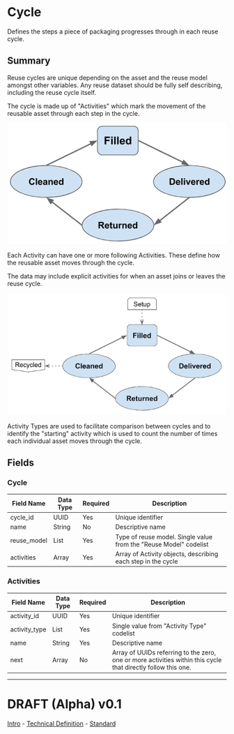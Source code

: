 # Cycle

Defines the steps a piece of packaging progresses through in each reuse cycle.

## Summary

Reuse cycles are unique depending on the asset and the reuse model amongst other variables. Any reuse dataset should be fully self describing, including the reuse cycle itself.

The cycle is made up of "Activities" which mark the movement of the reusable asset through each step in the cycle. 

![Simple reuse diagram example](../../examples/images/reuse_cycle_simple2.png)

Each Activity can have one or more following Activities. These define how the reusable asset moves through the cycle. 

The data may include explicit activities for when an asset joins or leaves the reuse cycle.

![Reuse diagram example with entry and exit activities](../../examples/images/reuse_cycle_entry_exit.png)

Activity Types are used to facilitate comparison between cycles and to identify the "starting" activity which is used to count the number of times each individual asset moves through the cycle.


## Fields

### Cycle

Field Name | Data Type | Required | Description
---------- | --------- | -------- | -----------
|cycle_id|UUID|Yes|Unique identifier|
|name|String|No|Descriptive name|
|reuse_model|List|Yes|Type of reuse model. Single value from the "Reuse Model" codelist|
|activities|Array|Yes|Array of Activity objects, describing each step in the cycle|

### Activities

Field Name | Data Type | Required | Description
---------- | --------- | -------- | -----------
|activity_id|UUID|Yes|Unique identifier|
|activity_type|List|Yes|Single value from "Activity Type" codelist|
|name|String|Yes|Descriptive name|
|next|Array|No|Array of UUIDs referring to the zero, one or more activities within this cycle that directly follow this one. |

---

# DRAFT (Alpha) v0.1 

[Intro](../../) - [Technical Definition](../) - [Standard](standard)